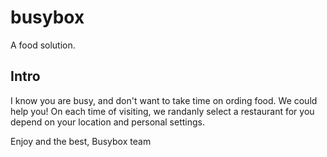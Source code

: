 # busybox

A food solution.

## Intro

I know you are busy, and don't want to take time on ording food. We could help you!
On each time of visiting, we randanly select a restaurant for you depend on your location and personal settings.

Enjoy and the best,
Busybox team
